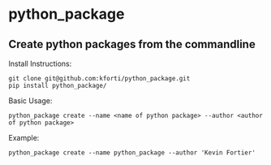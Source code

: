 # python_package
## Create python packages from the commandline

Install Instructions:
```commandline
git clone git@github.com:kforti/python_package.git
pip install python_package/

```

Basic Usage:
```commandline
python_package create --name <name of python package> --author <author of python package>
```

Example:
```commandline
python_package create --name python_package --author 'Kevin Fortier'
```